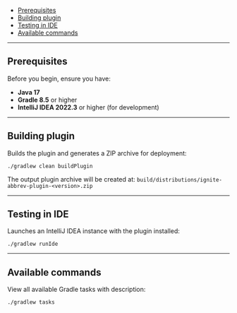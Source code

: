 * [Prerequisites](#prerequisites)
* [Building plugin](#building-plugin)
* [Testing in IDE](#testing-in-ide)
* [Available commands](#available-commands)
***

## Prerequisites
Before you begin, ensure you have:
- **Java 17**
- **Gradle 8.5** or higher
- **IntelliJ IDEA 2022.3** or higher (for development)
***

## Building plugin
Builds the plugin and generates a ZIP archive for deployment:
```shell
./gradlew clean buildPlugin
```
The output plugin archive will be created at: `build/distributions/ignite-abbrev-plugin-<version>.zip`
***

## Testing in IDE
Launches an IntelliJ IDEA instance with the plugin installed:
```shell
./gradlew runIde
```
***

## Available commands
View all available Gradle tasks with description:
```shell
./gradlew tasks
```
